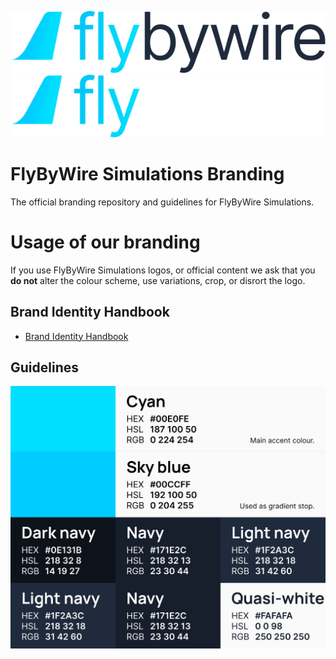 ![FlyByWire Simulations](https://github.com/flybywiresim/branding/blob/master/tails-with-text/FBW-Color-Dark.svg#gh-light-mode-only)
![FlyByWire Simulations](https://github.com/flybywiresim/branding/blob/master/tails-with-text/FBW-Color-Light.svg#gh-dark-mode-only)


# FlyByWire Simulations Branding

The official branding repository and guidelines for FlyByWire Simulations.

# Usage of our branding

If you use FlyByWire Simulations logos, or official content we ask that you **do not** alter the colour scheme, use variations, crop, or disrort the logo.

## Brand Identity Handbook

- [Brand Identity Handbook](https://github.com/flybywiresim/branding/blob/master/branding-guidelines/FBW-Brand-Identity-Handbook.pdf)

## Guidelines

![Branding Guidelines](https://raw.githubusercontent.com/flybywiresim/branding/master/branding-guidelines/branding-scheme.png)
